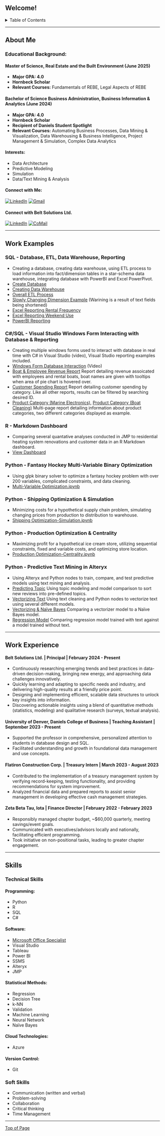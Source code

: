 <a name="readme-top"></a>

## Welcome!

<details>
<summary>Table of Contents</summary>
<ol>
<li><a href="#about-me">About Me</a></li>
<li><a href="#work-examples">Work Examples</a></li>
<li><a href="#work-experience">Work Experience</a></li>
<li><a href="#skills">Skills</a></li>
</ol>
</details>

<a name="about-me"></a>
<hr>

## About Me

### Educational Background: ###

#### Master of Science, Real Estate and the Built Environment (June 2025) ####
* **Major GPA: 4.0**
* **Hornbeck Scholar**
* **Relevant Courses:** Fundamentals of REBE, Legal Aspects of REBE

#### Bachelor of Science Business Administration, Business Information & Analytics (June 2024) ####
* **Major GPA: 4.0**
* **Hornbeck Scholar**
* **Recipient of Daniels Student Spotlight**
* **Relevant Courses:** Automating Business Processes, Data Mining & Visualization, Data Warehousing & Business Intelligence, Project Management & Simulation, Complex Data Analytics

#### Interests: ####
* Data Architecture
* Predictive Modeling
* Simulation
* Data/Text Mining & Analysis

#### Connect with Me: ####
  
[![LinkedIn][linkedin-shield]][linkedin-url] [![Gmail][gmail-shield]][gmail-url]

#### Connect with Belt Solutions Ltd. ####

[![LinkedIn][linkedin-shield]][company-url]  [![CoMail][comail-shield]][comail-url]

<a name="work-examples"></a>
<hr>

## Work Examples

### SQL - Database, ETL, Data Warehouse, Reporting ###
  * Creating a database, creating data warehouse, using ETL process to load information into fact/dimension tables in a star-schema data warehouse, integrating database with PowerBI and Excel PowerPivot.
  * [Create Database](https://github.com/aidenbelt/Project-Examples/blob/de53867f15d53e5887e07679f78f53693b066a0c/CreateDatabase.sql)
  * [Creating Data Warehouse](https://github.com/aidenbelt/Project-Examples/blob/de53867f15d53e5887e07679f78f53693b066a0c/Creating%20Datamart.sql)
  * [Overall ETL Process](https://github.com/aidenbelt/Project-Examples/blob/de53867f15d53e5887e07679f78f53693b066a0c/ETL%20Overview.png)
  * [Slowly Changing Dimension Example](https://github.com/aidenbelt/Project-Examples/blob/de53867f15d53e5887e07679f78f53693b066a0c/ETL%20Slowly%20Changing%20Dimension.png) (Warining is a result of text fields being shortened) 
  * [Excel Reporting Rental Frequency](https://github.com/aidenbelt/Project-Examples/blob/0981fd72e8b301e0ee861b5806992a6431651be4/Rental%20Frequency.pdf)
  * [Excel Reporting Weekend Use](https://github.com/aidenbelt/Project-Examples/blob/0981fd72e8b301e0ee861b5806992a6431651be4/Weekend%20Use.pdf)
  * [PowerBI Reporting](https://github.com/aidenbelt/Project-Examples/blob/0981fd72e8b301e0ee861b5806992a6431651be4/dmBoydLakeMarina%20Dashboards.pdf)

### C#/SQL - Visual Studio Windows Form Interacting with Database & Reporting ###
  * Creating multiple windows forms used to interact with database in real time with C# in Visual Studio (video), Visual Studio reporting examples included.
  * [Windows Form Database Interaction](https://www.youtube.com/watch?v=OHvfbWPYX3Y) (Video)
  * [Boat & Employee Revenue Report](https://github.com/aidenbelt/Project-Examples/blob/aec81ac34a44ad89b92532ddfb41013fc06d4743/Boat%20%26%20Employee%20Revenue.png) Report detailing revenue assoicated with employees and rental boats, boat names are given with tooltips when area of pie chart is hovered over. 
  * [Customer Spending Report](https://github.com/aidenbelt/Project-Examples/blob/aec81ac34a44ad89b92532ddfb41013fc06d4743/Customer%20Spending.png) Report detailing customer spending by category. Like all other reports, results can be filtered by searching desired ID. 
  * [Product Category (Marine Electronics)](https://github.com/aidenbelt/Project-Examples/blob/aec81ac34a44ad89b92532ddfb41013fc06d4743/Product%20Category%201.png), [Product Category (Boat Cleaning)](https://github.com/aidenbelt/Project-Examples/blob/aec81ac34a44ad89b92532ddfb41013fc06d4743/Product%20Category%202.png) Multi-page report detailing information about product categories, two different categories displayed as example. 

### R - Markdown Dashboard ###
  * Comparing several quantative analyses conducted in JMP to residential heating system renovations and customer data in an R Markdown dashboard.
  * [View Dashboard](https://aidenbelt.shinyapps.io/dashboard_belt/)

### Python - Fantasy Hockey Multi-Variable Binary Optimization ###
  * Using glpk binary solver to optimize a fantasy hockey problem with over 200 variables, complicated constraints, and data cleaning. 
  * [Multi-Variable Optimization.ipynb](https://github.com/aidenbelt/Project-Examples/blob/5333c338b401a4c7cf5857c9f7fe5eb2632d29e1/Multi-Variable%20Optimization.ipynb)

### Python - Shipping Optimization & Simulation ###
* Minimizing costs for a hypothetical supply chain problem, simulating changing prices from production to distribution to warehouse.
* [Shipping Optimization-Simulation.ipynb](https://github.com/aidenbelt/Project-Examples/blob/5333c338b401a4c7cf5857c9f7fe5eb2632d29e1/Shipping%20Optimization-Simulation.ipynb)

### Python - Production Optimization & Centrality ###
* Maximizing profit for a hypothetical ice cream store, utilizing sequential constraints, fixed and variable costs, and optimizing store location.
* [Production Optimization-Centrality.ipynb](https://github.com/aidenbelt/Project-Examples/blob/5333c338b401a4c7cf5857c9f7fe5eb2632d29e1/Production%20Optimization-Centrality.ipynb)

### Python - Predictive Text Mining in Alteryx ###
* Using Alteryx and Python nodes to train, compare, and test predictive models using text mining and analysis.
* [Predicting Topic](https://github.com/aidenbelt/Project-Examples/blob/54addf80702c7654ddffd7092d2f98c96ef5c412/4.png) Using topic modeling and model comparison to sort new reviews into pre-defined topics.
* [Vectorizing Text](https://github.com/aidenbelt/Project-Examples/blob/54addf80702c7654ddffd7092d2f98c96ef5c412/5.png) Using text cleaning and Python nodes to vectorize text using several different models.
* [Vectorizing & Naïve Bayes](https://github.com/aidenbelt/Project-Examples/blob/54addf80702c7654ddffd7092d2f98c96ef5c412/6.png) Comparing a vectorizer model to a Naïve Bayes model.
* [Regression Model](https://github.com/aidenbelt/Project-Examples/blob/54addf80702c7654ddffd7092d2f98c96ef5c412/7.png) Comparing regression model trained with text against a model trained without text. 

<a name="work-experience"></a>
<hr>

## Work Experience

#### Belt Solutions Ltd. | Principal | February 2024 - Present ####
* Continuously researching emerging trends and best practices in data-driven decision-making, bringing new energy, and approaching  data challenges innovatively.
* Quickly learning and adapting to  specific needs and industry, and delivering high-quality results at a friendly price point.
* Designing and implementing efficient, scalable data structures to unlock key insights into information.
* Discovering actionable insights using a blend of quantitative methods (statistics, modeling) and qualitative research (surveys, textual analysis).

#### University of Denver, Daniels College of Business | Teaching Assistant | September 2023 - Present #### 
* Supported the professor in comprehensive, personalized attention to students in database design and SQL.
* Facilitated understanding and growth in foundational data management and use concepts.

#### Flatiron Construction Corp. | Treasury Intern | March 2023 - August 2023 #### 
* Contributed to the implementation of a treasury management system by verifying record-keeping, testing functionality, and providing recommendations for system improvement.
* Analyzed financial data and prepared reports to assist senior management in developing effective cash management strategies.

#### Zeta Beta Tau, Iota | Finance Director | February 2022 - February 2023 ####
* Responsibly managed chapter budget, ~$60,000 quarterly, meeting savings/event goals.
* Communicated with executives/advisors locally and nationally, facilitating efficient programming.
* Took initiative on non-positional tasks, leading to greater chapter engagement.

<a name="skills"></a>
<hr>

## Skills

### Technical Skills ###

#### Programming: #### 
* Python
* R
* SQL
* C#

#### Software: #### 
* [Microsoft Office Specialist](https://www.credly.com/badges/1041ce88-9b63-4caa-81a7-4aea851908ad)
* Visual Studio
* Tableau
* Power BI
* SSMS
* Alteryx
* JMP

#### Statistical Methods: #### 
* Regression
* Decision Tree
* k-NN
* Validation
* Machine Learning
* Neural Network
* Naïve Bayes

#### Cloud Technologies: #### 
* Azure

#### Version Control: #### 
* Git

### Soft Skills ###
* Communication (written and verbal)
* Problem-solving
* Collaboration
* Critical thinking
* Time Management

<hr> 

<a href="#readme-top">Top of Page</a>

[linkedin-shield]: https://img.shields.io/badge/LinkedIn-0077B5?style=for-the-badge&logo=linkedin&logoColor=white
[linkedin-url]: https://linkedin.com/in/aidenbelt
[company-url]: https://linkedin.com/company/beltsolns
[gmail-shield]: https://img.shields.io/badge/Gmail-D14836?style=for-the-badge&logo=gmail&logoColor=white
[gmail-url]: mailto:aidenlevin@gmail.com
[comail-shield]: https://img.shields.io/badge/Email-beltsolutionsltd?style=for-the-badge&color=2b6031
[comail-url]: mailto:aiden@beltsolutionsltd.com

